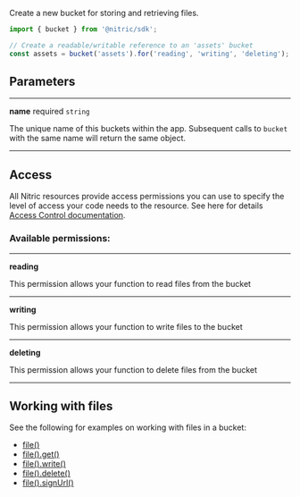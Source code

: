Create a new bucket for storing and retrieving files.

```javascript
import { bucket } from '@nitric/sdk';

// Create a readable/writable reference to an 'assets' bucket
const assets = bucket('assets').for('reading', 'writing', 'deleting');
```

## Parameters

---

**name** required `string`

The unique name of this buckets within the app. Subsequent calls to `bucket` with the same name will return the same object.

---

## Access

All Nitric resources provide access permissions you can use to specify the level of access your code needs to the resource. See here for details [Access Control documentation](./../access-control).

### Available permissions:

---

**reading**

This permission allows your function to read files from the bucket

---

**writing**

This permission allows your function to write files to the bucket

---

**deleting**

This permission allows your function to delete files from the bucket

---

## Working with files

See the following for examples on working with files in a bucket:

- [file()](./file.md)
- [file().get()](./file-get.md)
- [file().write()](./file-write.md)
- [file().delete()](./file-delete.md)
- [file().signUrl()](./file-signurl.md)
